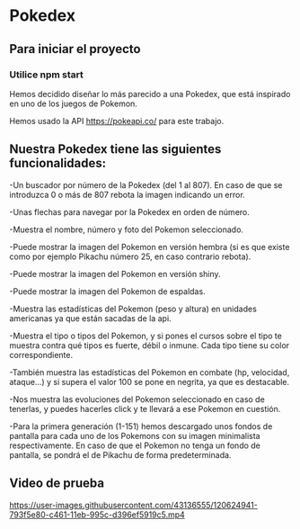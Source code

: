 # Pokedex

## Para iniciar el proyecto
### Utilice npm start

Hemos decidido diseñar lo más parecido a una Pokedex, que está inspirado en uno de los juegos de Pokemon.

Hemos usado la API https://pokeapi.co/ para este trabajo.

## Nuestra Pokedex tiene las siguientes funcionalidades:
-Un buscador por número de la Pokedex (del 1 al 807). En caso de que se introduzca 0 o más de 807 rebota la imagen indicando un error.

-Unas flechas para navegar por la Pokedex en orden de número.

-Muestra el nombre, número y foto del Pokemon seleccionado.

-Puede mostrar la imagen del Pokemon en versión hembra (si es que existe como por ejemplo Pikachu número 25, en caso contrario rebota).

-Puede mostrar la imagen del Pokemon en versión shiny.

-Puede mostrar la imagen del Pokemon de espaldas.

-Muestra las estadísticas del Pokemon (peso y altura) en unidades americanas ya que están sacadas de la api.

-Muestra el tipo o tipos del Pokemon, y si pones el cursos sobre el tipo te muestra contra qué tipos es fuerte, débil o inmune. Cada tipo tiene su color correspondiente.

-También muestra las estadísticas del Pokemon en combate (hp, velocidad, ataque...) y si supera el valor 100 se pone en negrita, ya que es destacable.

-Nos muestra las evoluciones del Pokemon seleccionado en caso de tenerlas, y puedes hacerles click y te llevará a ese Pokemon en cuestión. 

-Para la primera generación (1-151) hemos descargado unos fondos de pantalla para cada uno de los Pokemons con su imagen minimalista respectivamente. En caso de que el Pokemon no tenga un fondo de pantalla, se pondrá el de Pikachu de forma predeterminada.

## Video de prueba
https://user-images.githubusercontent.com/43136555/120624941-793f5e80-c461-11eb-995c-d396ef5919c5.mp4
